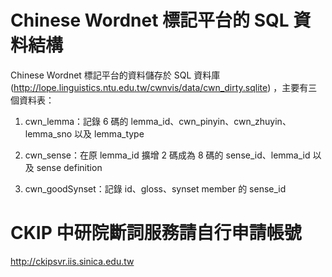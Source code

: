 Chinese Wordnet 標記平台的 SQL 資料結構
=======
Chinese Wordnet 標記平台的資料儲存於 SQL 資料庫 (http://lope.linguistics.ntu.edu.tw/cwnvis/data/cwn_dirty.sqlite) ，主要有三個資料表：

1. cwn_lemma：記錄 6 碼的 lemma_id、cwn_pinyin、cwn_zhuyin、lemma_sno 以及 lemma_type

2. cwn_sense：在原 lemma_id 擴增 2 碼成為 8 碼的 sense_id、lemma_id 以及 sense definition

3. cwn_goodSynset：記錄 id、gloss、synset member 的 sense_id


CKIP 中研院斷詞服務請自行申請帳號
======
http://ckipsvr.iis.sinica.edu.tw
